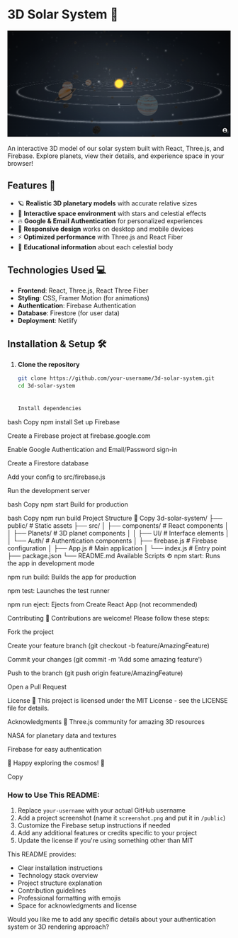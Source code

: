 # 3D Solar System 🌌

![Project Screenshot](/public/solarsystem.png) <!-- Add a screenshot later -->

An interactive 3D model of our solar system built with React, Three.js, and Firebase. Explore planets, view their details, and experience space in your browser!

## Features 🚀

- 🪐 **Realistic 3D planetary models** with accurate relative sizes
- 🌠 **Interactive space environment** with stars and celestial effects
- 🔥 **Google & Email Authentication** for personalized experiences
- 📱 **Responsive design** works on desktop and mobile devices
- ⚡ **Optimized performance** with Three.js and React Fiber
- 🔭 **Educational information** about each celestial body

## Technologies Used 💻

- **Frontend**: React, Three.js, React Three Fiber
- **Styling**: CSS, Framer Motion (for animations)
- **Authentication**: Firebase Authentication
- **Database**: Firestore (for user data)
- **Deployment**: Netlify

## Installation & Setup 🛠️

1. **Clone the repository**
   ```bash
   git clone https://github.com/your-username/3d-solar-system.git
   cd 3d-solar-system


   Install dependencies

bash
Copy
npm install
Set up Firebase

Create a Firebase project at firebase.google.com

Enable Google Authentication and Email/Password sign-in

Create a Firestore database

Add your config to src/firebase.js

Run the development server

bash
Copy
npm start
Build for production

bash
Copy
npm run build
Project Structure 📂
Copy
3d-solar-system/
├── public/               # Static assets
├── src/
│   ├── components/       # React components
│   │   ├── Planets/      # 3D planet components
│   │   ├── UI/           # Interface elements
│   │   └── Auth/         # Authentication components
│   ├── firebase.js       # Firebase configuration
│   ├── App.js            # Main application
│   └── index.js          # Entry point
├── package.json
└── README.md
Available Scripts ⚙️
npm start: Runs the app in development mode

npm run build: Builds the app for production

npm test: Launches the test runner

npm run eject: Ejects from Create React App (not recommended)

Contributing 🤝
Contributions are welcome! Please follow these steps:

Fork the project

Create your feature branch (git checkout -b feature/AmazingFeature)

Commit your changes (git commit -m 'Add some amazing feature')

Push to the branch (git push origin feature/AmazingFeature)

Open a Pull Request

License 📜
This project is licensed under the MIT License - see the LICENSE file for details.

Acknowledgments 🙏
Three.js community for amazing 3D resources

NASA for planetary data and textures

Firebase for easy authentication

🚀 Happy exploring the cosmos! 🚀

Copy

### How to Use This README:

1. Replace `your-username` with your actual GitHub username
2. Add a project screenshot (name it `screenshot.png` and put it in `/public`)
3. Customize the Firebase setup instructions if needed
4. Add any additional features or credits specific to your project
5. Update the license if you're using something other than MIT

This README provides:
- Clear installation instructions
- Technology stack overview
- Project structure explanation
- Contribution guidelines
- Professional formatting with emojis
- Space for acknowledgments and license

Would you like me to add any specific details about your authentication system or 3D rendering approach?